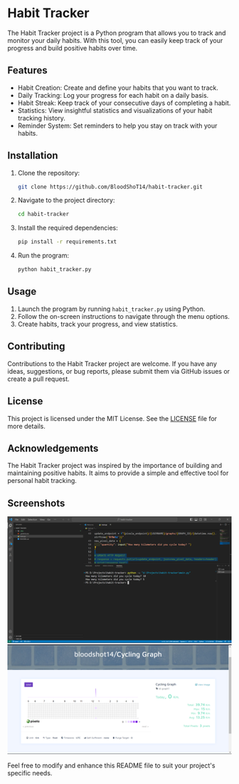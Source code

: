 # Habit Tracker

The Habit Tracker project is a Python program that allows you to track and monitor your daily habits. With this tool, you can easily keep track of your progress and build positive habits over time.

## Features

- Habit Creation: Create and define your habits that you want to track.
- Daily Tracking: Log your progress for each habit on a daily basis.
- Habit Streak: Keep track of your consecutive days of completing a habit.
- Statistics: View insightful statistics and visualizations of your habit tracking history.
- Reminder System: Set reminders to help you stay on track with your habits.

## Installation

1. Clone the repository:

   ```bash
   git clone https://github.com/BloodShoT14/habit-tracker.git
   ```

2. Navigate to the project directory:

   ```bash
   cd habit-tracker
   ```

3. Install the required dependencies:

   ```bash
   pip install -r requirements.txt
   ```

4. Run the program:

   ```bash
   python habit_tracker.py
   ```

## Usage

1. Launch the program by running `habit_tracker.py` using Python.
2. Follow the on-screen instructions to navigate through the menu options.
3. Create habits, track your progress, and view statistics.

## Contributing

Contributions to the Habit Tracker project are welcome. If you have any ideas, suggestions, or bug reports, please submit them via GitHub issues or create a pull request.

## License

This project is licensed under the MIT License. See the [LICENSE](LICENSE) file for more details.

## Acknowledgements

The Habit Tracker project was inspired by the importance of building and maintaining positive habits. It aims to provide a simple and effective tool for personal habit tracking.

## Screenshots

![Screenshot1](screenshots/Screenshot1.png)
![Screenshot2](screenshots/Screenshot2.png)

Feel free to modify and enhance this README file to suit your project's specific needs.
